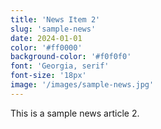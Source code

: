 ```yaml
---
title: 'News Item 2'
slug: 'sample-news'
date: 2024-01-01
color: '#ff0000'
background-color: '#f0f0f0'
font: 'Georgia, serif'
font-size: '18px'
image: '/images/sample-news.jpg'
---
```


This is a sample news article 2.
